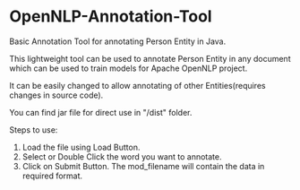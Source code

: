 # OpenNLP-Annotation-Tool
Basic Annotation Tool for annotating Person Entity in Java.

This lightweight tool can be used to annotate Person Entity in any document which can be used to train models for Apache OpenNLP project. 

It can be easily changed to allow annotating of other Entities(requires changes in source code).

You can find jar file for direct use in "/dist" folder.

Steps to use:

1. Load the file using Load Button.
2. Select or Double Click the word you want to annotate.
3. Click on Submit Button. The mod_filename will contain the data in required format.